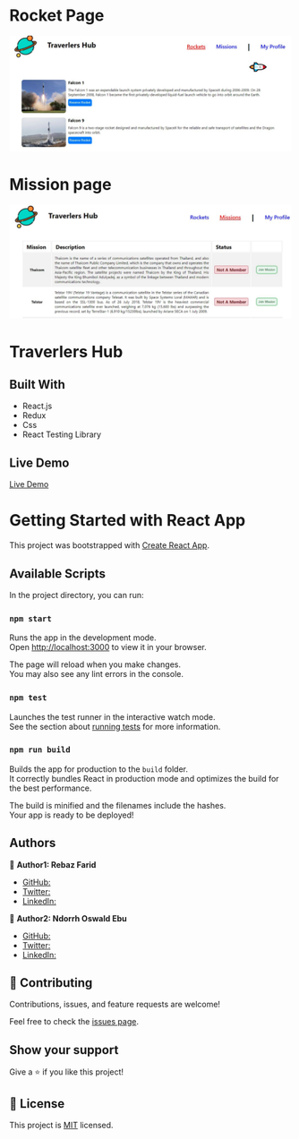 # Rocket Page
![](./projectImage.JPG)

# Mission page
![](./projectImage2.JPG)


# Traverlers Hub

## Built With
- React.js
- Redux
- Css
- React Testing Library
## Live Demo

[Live Demo](https://rebaz36.github.io/SpaceTravelers-React_Redux/)

# Getting Started with React App

This project was bootstrapped with [Create React App](https://github.com/facebook/create-react-app).

## Available Scripts

In the project directory, you can run:

### `npm start`

Runs the app in the development mode.\
Open [http://localhost:3000](http://localhost:3000) to view it in your browser.

The page will reload when you make changes.\
You may also see any lint errors in the console.

### `npm test`

Launches the test runner in the interactive watch mode.\
See the section about [running tests](https://facebook.github.io/create-react-app/docs/running-tests) for more information.

### `npm run build`

Builds the app for production to the `build` folder.\
It correctly bundles React in production mode and optimizes the build for the best performance.

The build is minified and the filenames include the hashes.\
Your app is ready to be deployed!

## Authors

👤 **Author1: Rebaz Farid**

- [GitHub: ](https://github.com/rebaz36)
- [Twitter:](https://twitter.com/rebaz415)
- [LinkedIn:](https://www.linkedin.com/in/rebazf/)

👤 **Author2: Ndorrh Oswald Ebu**

- [GitHub:](https://github.com/ndorrh)
- [Twitter:](https://twitter.com/NdorrhEbu)
- [LinkedIn:](https://www.linkedin.com/in/ndorrh-oswald-ebu-82ab02236/)

## 🤝 Contributing

Contributions, issues, and feature requests are welcome!

Feel free to check the [issues page](../../issues/).

## Show your support

Give a ⭐️ if you like this project!

## 📝 License

This project is [MIT](./LICENSE) licensed.